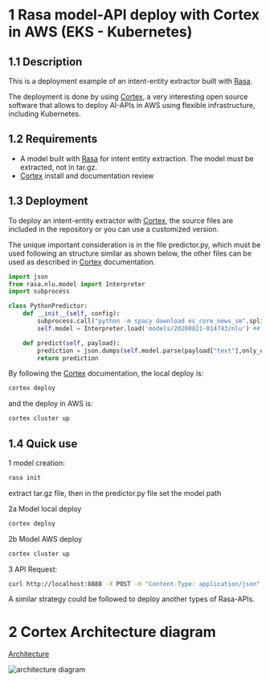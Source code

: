 # 1 Rasa model-API deploy with Cortex in AWS (EKS - Kubernetes)

## 1.1 Description
This is a deployment example of an intent-entity extractor built with [Rasa](https://rasa.com/docs/).

The deployment is done by using [Cortex](https://docs.cortex.dev/), a very interesting open source software that allows to deploy AI-APIs in AWS using flexible infrastructure, including Kubernetes.


## 1.2 Requirements
- A model built with [Rasa](https://rasa.com/docs/) for intent entity extraction. The model must be extracted, not in tar.gz.
- [Cortex](https://docs.cortex.dev/) install and documentation review

## 1.3 Deployment
To deploy an intent-entity extractor with [Cortex](https://docs.cortex.dev/), the source files are included in the repository or
you can use a customized version.

The unique important consideration is in the file  predictor.py, which must be used following an structure similar as shown below,  the other files can be used as described in  [Cortex](https://docs.cortex.dev/) documentation.

```python
import json
from rasa.nlu.model import Interpreter
import subprocess

class PythonPredictor:
    def __init__(self, config):
        subprocess.call("python -m spacy download es_core_news_sm".split(" "))
        self.model = Interpreter.load('models/20200821-014743/nlu') ## this should be an extracted model. Set your model path

    def predict(self, payload):
        prediction = json.dumps(self.model.parse(payload["text"],only_output_properties=True))
        return prediction
```

By following the [Cortex](https://docs.cortex.dev/)  documentation,  the local deploy is:

```bash
cortex deploy
```

and the deploy in AWS is:
```bash
cortex cluster up
```

## 1.4 Quick use
1 model creation:
```bash
rasa init
```
extract tar.gz file,  then in the predictor.py file set the model path

2a Model local deploy

```bash
cortex deploy
```

2b Model AWS deploy

```bash
cortex cluster up
```

3 API Request: 
```bash
curl http://localhost:8888 -X POST -H "Content-Type: application/json" -d '{"text": "creatinina 56  albuminuria 80"}'
```

A similar strategy could be followed to deploy another types of Rasa-APIs.


# 2 Cortex Architecture diagram
[Architecture](https://docs.cortex.dev/miscellaneous/architecture)

![architecture diagram](https://user-images.githubusercontent.com/808475/83995909-92c1cf00-a90f-11ea-983f-c96117e42aa3.png)



